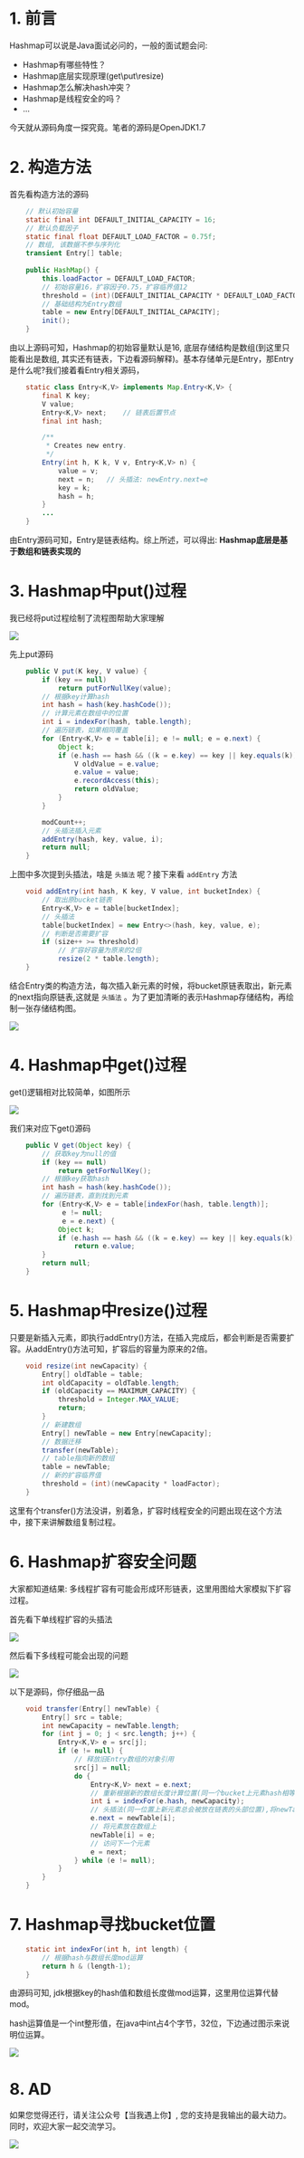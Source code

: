# 1. 前言

Hashmap可以说是Java面试必问的，一般的面试题会问:

* Hashmap有哪些特性？
* Hashmap底层实现原理(get\put\resize)
* Hashmap怎么解决hash冲突？
* Hashmap是线程安全的吗？
* ...

今天就从源码角度一探究竟。笔者的源码是OpenJDK1.7

# 2. 构造方法

首先看构造方法的源码

```java
    // 默认初始容量
    static final int DEFAULT_INITIAL_CAPACITY = 16;
    // 默认负载因子
    static final float DEFAULT_LOAD_FACTOR = 0.75f;
    // 数组, 该数据不参与序列化
    transient Entry[] table;  
    
    public HashMap() {
        this.loadFactor = DEFAULT_LOAD_FACTOR;
        // 初始容量16，扩容因子0.75，扩容临界值12
        threshold = (int)(DEFAULT_INITIAL_CAPACITY * DEFAULT_LOAD_FACTOR);
        // 基础结构为Entry数组
        table = new Entry[DEFAULT_INITIAL_CAPACITY];
        init();
    }
```
由以上源码可知，Hashmap的初始容量默认是16, 底层存储结构是数组(到这里只能看出是数组, 其实还有链表，下边看源码解释)。基本存储单元是Entry，那Entry是什么呢?我们接着看Entry相关源码，


```java
    static class Entry<K,V> implements Map.Entry<K,V> {
        final K key;
        V value;
        Entry<K,V> next;    // 链表后置节点
        final int hash;

        /**
         * Creates new entry.
         */
        Entry(int h, K k, V v, Entry<K,V> n) {
            value = v;
            next = n;   // 头插法: newEntry.next=e
            key = k;
            hash = h;
        }
        ...
    }
```
由Entry源码可知，Entry是链表结构。综上所述，可以得出:
**Hashmap底层是基于数组和链表实现的**


# 3. Hashmap中put()过程

我已经将put过程绘制了流程图帮助大家理解

![](https://gitee.com/idea360/oss/raw/master/images/hashmap-java7-put.png)

先上put源码
```java
    public V put(K key, V value) {
        if (key == null)
            return putForNullKey(value);
        // 根据key计算hash
        int hash = hash(key.hashCode());
        // 计算元素在数组中的位置
        int i = indexFor(hash, table.length);
        // 遍历链表，如果相同覆盖
        for (Entry<K,V> e = table[i]; e != null; e = e.next) {
            Object k;
            if (e.hash == hash && ((k = e.key) == key || key.equals(k))) {
                V oldValue = e.value;
                e.value = value;
                e.recordAccess(this);
                return oldValue;
            }
        }

        modCount++;
        // 头插法插入元素
        addEntry(hash, key, value, i);
        return null;
    }
```

上图中多次提到头插法，啥是 `头插法` 呢？接下来看 `addEntry` 方法

```java
    void addEntry(int hash, K key, V value, int bucketIndex) {
        // 取出原bucket链表
        Entry<K,V> e = table[bucketIndex];
        // 头插法
        table[bucketIndex] = new Entry<>(hash, key, value, e);
        // 判断是否需要扩容
        if (size++ >= threshold)
            // 扩容好容量为原来的2倍
            resize(2 * table.length);
    }
```

结合Entry类的构造方法，每次插入新元素的时候，将bucket原链表取出，新元素的next指向原链表,这就是 `头插法` 。为了更加清晰的表示Hashmap存储结构，再绘制一张存储结构图。

![](https://gitee.com/idea360/oss/raw/master/images/hashmap-java7-data-constractor.png)

# 4. Hashmap中get()过程

get()逻辑相对比较简单，如图所示

![](https://gitee.com/idea360/oss/raw/master/images/hashmap-java7-get.png)

我们来对应下get()源码

```java
    public V get(Object key) {
        // 获取key为null的值
        if (key == null)
            return getForNullKey();
        // 根据key获取hash
        int hash = hash(key.hashCode());
        // 遍历链表，直到找到元素
        for (Entry<K,V> e = table[indexFor(hash, table.length)];
             e != null;
             e = e.next) {
            Object k;
            if (e.hash == hash && ((k = e.key) == key || key.equals(k)))
                return e.value;
        }
        return null;
    }
```

# 5. Hashmap中resize()过程

只要是新插入元素，即执行addEntry()方法，在插入完成后，都会判断是否需要扩容。从addEntry()方法可知，扩容后的容量为原来的2倍。

```java
    void resize(int newCapacity) {
        Entry[] oldTable = table;
        int oldCapacity = oldTable.length;
        if (oldCapacity == MAXIMUM_CAPACITY) {
            threshold = Integer.MAX_VALUE;
            return;
        }
        // 新建数组
        Entry[] newTable = new Entry[newCapacity];
        // 数据迁移
        transfer(newTable);
        // table指向新的数组
        table = newTable;
        // 新的扩容临界值
        threshold = (int)(newCapacity * loadFactor);
    }
```

这里有个transfer()方法没讲，别着急，扩容时线程安全的问题出现在这个方法中，接下来讲解数组复制过程。

# 6. Hashmap扩容安全问题

大家都知道结果: 多线程扩容有可能会形成环形链表，这里用图给大家模拟下扩容过程。

首先看下单线程扩容的头插法

![](https://gitee.com/idea360/oss/raw/master/images/Hashmap-java7-resize-singlethread.png)

然后看下多线程可能会出现的问题

![](https://gitee.com/idea360/oss/raw/master/images/java7-hashmap-resize-multithread.png)

以下是源码，你仔细品一品

```java
    void transfer(Entry[] newTable) {
        Entry[] src = table;
        int newCapacity = newTable.length;
        for (int j = 0; j < src.length; j++) {
            Entry<K,V> e = src[j];
            if (e != null) {
                // 释放旧Entry数组的对象引用
                src[j] = null;
                do {
                    Entry<K,V> next = e.next;
                    // 重新根据新的数组长度计算位置(同一个bucket上元素hash相等，所以扩容后必然还在一个链表上)
                    int i = indexFor(e.hash, newCapacity);
                    // 头插法(同一位置上新元素总会被放在链表的头部位置),将newTable[i]的引用赋给了e.next
                    e.next = newTable[i];
                    // 将元素放在数组上
                    newTable[i] = e;
                    // 访问下一个元素
                    e = next;
                } while (e != null);
            }
        }
    }
```

# 7. Hashmap寻找bucket位置

```java
    static int indexFor(int h, int length) {
        // 根据hash与数组长度mod运算
        return h & (length-1);
    }
```

由源码可知, jdk根据key的hash值和数组长度做mod运算，这里用位运算代替mod。

hash运算值是一个int整形值，在java中int占4个字节，32位，下边通过图示来说明位运算。

![](https://gitee.com/idea360/oss/raw/master/images/mod-vs-binary.png)

# 8. AD

如果您觉得还行，请关注公众号【当我遇上你】, 您的支持是我输出的最大动力。
同时，欢迎大家一起交流学习。

![](https://gitee.com/idea360/oss/raw/master/images/wechat-qr-code.png)

